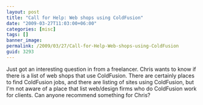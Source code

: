```yaml
---
layout: post
title: "Call for Help: Web shops using ColdFusion"
date: "2009-03-27T11:03:00+06:00"
categories: [misc]
tags: []
banner_image: 
permalink: /2009/03/27/Call-for-Help-Web-shops-using-ColdFusion
guid: 3293
---
```


Just got an interesting question in from a freelancer. Chris wants to know if there is a list of web shops that use ColdFusion. There are certainly places to find ColdFusion jobs, and there are listing of sites using ColdFusion, but I'm not aware of a place that list web/design firms who do ColdFusion work for clients. Can anyone recommend something for Chris?